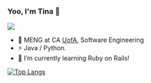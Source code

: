 ### Yoo, I'm Tina 👋
<a title="github" target="_blank" href="https://github.com/TinaWang98"><img src="https://img.shields.io/badge/dynamic/json?color=FF0000&label=github&query=%24.data.totalSubs&suffix=followers&url=https%3A%2F%2Fapi.spencerwoo.com%2Fsubstats%2F%3Fsource%3Dgithub%26queryKey%3DTinaWang98" ></a>

- 🍻 MENG at CA [UofA](https://www.ualberta.ca), Software Engineering
- ⚡ Java / Python.
- 🌱 I’m currently learning Ruby on Rails!

[![Top Langs](https://github-readme-stats.vercel.app/api/top-langs/?username=anuraghazra&layout=compact&theme=vue-dark)](https://github.com/TinaWang98)



<!--
**TinaWang98/TinaWang98** is a ✨ _special_ ✨ repository because its `README.md` (this file) appears on your GitHub profile.
<div align="center"><img src="https://raw.githubusercontent.com/Achuan-2/Achuan-2/main/assets/github-contribution-grid-snake.svg" ></div>
Here are some ideas to get you started:

<div>
    <img  src="https://github-readme-streak-stats.herokuapp.com/?user=TinaWang98" />
</div>
- 🔭 I’m currently working on ...
- 🌱 I’m currently learning ...
- 👯 I’m looking to collaborate on ...
- 🤔 I’m looking for help with ...
- 💬 Ask me about ...
- 📫 How to reach me: ...
- 😄 Pronouns: ...
- ⚡ Fun fact: ...
-->

